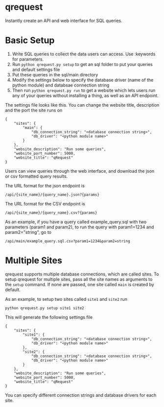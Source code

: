 qrequest
========

Instantly create an API and web interface for SQL queries.

# Basic Setup

1. Write SQL queries to collect the data users can access. Use :keywords for parameters.
2. Run `python qrequest.py setup` to get an sql folder to put your queries and default settings file 
2. Put these queries in the sql/main directory
3. Modify the settings below to specify the database driver (name of the python module) and databsae connection string
4. Then run `python qrequest.py run` to get a website which lets users run any of your queries without installing a thing, as well as an API endpoint.

The settings file looks like this. You can change the website title, description and the port the site runs on
```
{
    "sites": {
        "main": {
            "db_connection_string": "<database connection string>",
            "db_driver": "<python module name>"
        }
    },
    "website_description": "Run some queries",
    "website_port_number": 5000,
    "website_title": "qRequest"
}
```

Users can view queries through the web interface, and download the json or csv formatted query results.

The URL format for the json endpoint is
```
/api/{site_name}/{query_name}.json?{params}
```

The URL format for the CSV endpoint is
```
/api/{site_name}/{query_name}.csv?{params}
``` 

As an example, if you have a query called example_query.sql with two parameters (param1 and param2),
to run the query with param1=1234 and param2="string", go to
```
/api/main/example_query.sql.csv?param1=1234&param2=string
```

# Multiple Sites

qrequest supports multiple database connections, which are called sites.
To setup qrequest for multiple sites, pass all the site names as arguments to the
`setup` command. If none are passed, one site called `main` is created by default.

As an example, to setup two sites called `site1` and `site2` run

```
python qrequest.py setup site1 site2
```

This will generate the following settings file

```
{
    "sites": {
        "site1": {
            "db_connection_string": "<database connection string>",
            "db_driver": "<python module name>"
        },
        "site2": {
            "db_connection_string": "<database connection string>",
            "db_driver": "<python module name>"
        }
    },
    "website_description": "Run some queries",
    "website_port_number": 5000,
    "website_title": "qRequest"
}
```

You can specify different connection strings and database drivers for each site.


